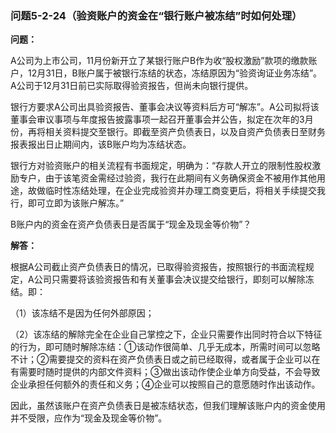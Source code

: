 ### 问题5-2-24（验资账户的资金在“银行账户被冻结”时如何处理）

**问题：**

A公司为上市公司，11月份新开立了某银行账户B作为收“股权激励”款项的缴款账户，12月31日，B账户属于被银行冻结的状态，冻结原因为“验资询证业务冻结”。A公司于12月31日前已实际取得验资报告，但尚未向银行提供。

银行方要求A公司出具验资报告、董事会决议等资料后方可“解冻”。A公司拟将该董事会审议事项与年度报告披露事项一起召开董事会并公告，拟定在次年的3月份，再将相关资料提交至银行。即截至资产负债表日，以及自资产负债表日至财务报表报出日止期间内，该B账户均为冻结状态。

银行方对验资账户的相关流程有书面规定，明确为：“存款人开立的限制性股权激励专户，由于该笔资金需经过验资，我行在此期间有义务确保资金不被用作其他用途，故做临时性冻结处理，在企业完成验资并办理工商变更后，将相关手续提交我行，即可立即为该账户解冻。”

B账户内的资金在资产负债表日是否属于“现金及现金等价物”？

**解答：**

根据A公司截止资产负债表日的情况，已取得验资报告，按照银行的书面流程规定，A公司只需要将该验资报告和有关董事会决议提交给银行，即刻可以解除冻结。即：

（1）该冻结不是因为任何外部原因；

（2）该冻结的解除完全在企业自己掌控之下，企业只需要作出同时符合以下特征的行为，即可随时解除冻结：①该动作很简单、几乎无成本，所需时间可以忽略不计；②需要提交的资料在资产负债表日或之前已经取得，或者属于企业可以在有需要时随时提供的内部文件资料；③做出该动作使企业单方向受益，不会导致企业承担任何额外的责任和义务；④企业可以按照自己的意愿随时作出该动作。

因此，虽然该账户在资产负债表日是被冻结状态，但我们理解该账户内的资金使用并不受限，应作为“现金及现金等价物”。